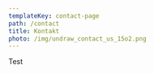 ```yaml
---
templateKey: contact-page
path: /contact
title: Kontakt
photo: /img/undraw_contact_us_15o2.png
---
```

Test
